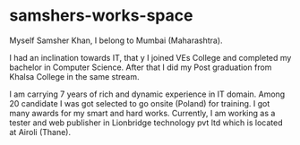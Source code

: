 # samshers-works-space
Myself Samsher Khan, I belong to Mumbai (Maharashtra).

I had an inclination towards IT, that y I joined VEs College and completed my bachelor in Computer Science. After that I did my Post graduation from Khalsa College in the same stream.

I am carrying 7 years of rich and dynamic experience in IT domain. Among 20 candidate I was got selected to go onsite (Poland) for training. I got many awards for my smart and hard works. Currently, I am working as a tester and web publisher in Lionbridge technology pvt ltd which is located at Airoli (Thane). 
